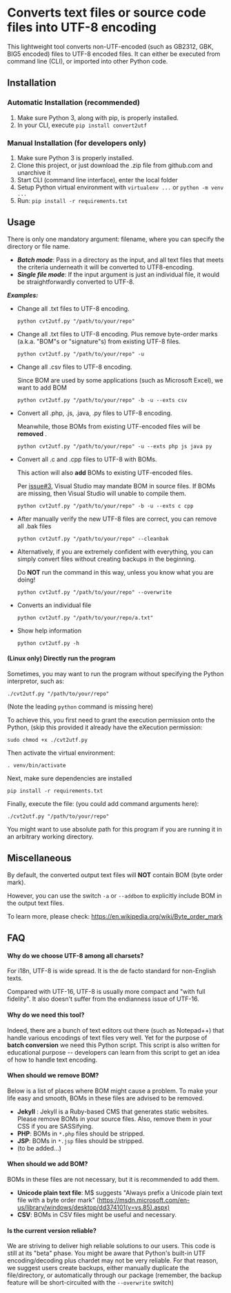 # Converts text files or source code files into UTF-8 encoding

This lightweight tool converts non-UTF-encoded (such as GB2312, GBK, BIG5 encoded) files to UTF-8 encoded files. 
It can either be executed from command line (CLI), or imported into other Python code.

## Installation

### Automatic Installation (recommended)
1. Make sure Python 3, along with pip, is properly installed. 
1. In your CLI, execute `pip install convert2utf` 

### Manual Installation (for developers only)
1. Make sure Python 3 is properly installed. 
1. Clone this project, or just download the .zip file from github.com and unarchive it
1. Start CLI (command line interface), enter the local folder
1. Setup Python virtual environment with `virtualenv ...` or `python -m venv ...`
1. Run: `pip install -r requirements.txt`
    
## Usage
There is only one mandatory argument: filename, where you can specify the directory or file name. 
* ___Batch mode___: Pass in a directory as the input, and all text files that meets the criteria underneath it will be converted to UTF8-encoding.
* ___Single file mode___: If the input argument is just an individual file, it would be straightforwardly converted to UTF-8. 

___Examples:___


* Change all .txt files to UTF-8 encoding. 

    `python cvt2utf.py "/path/to/your/repo"`

* Change all .txt files to UTF-8 encoding. Plus remove byte-order marks (a.k.a. "BOM"s or "signature"s) from existing UTF-8 files. 

    `python cvt2utf.py "/path/to/your/repo" -u`

* Change all .csv files to UTF-8 encoding. 

     Since BOM are used by some applications (such as Microsoft Excel), we want to add BOM

    `python cvt2utf.py "/path/to/your/repo" -b -u --exts csv`


* Convert all .php, .js, .java, .py files to UTF-8 encoding. 

    Meanwhile, those BOMs from existing UTF-encoded files will be __removed__ . 

    `python cvt2utf.py "/path/to/your/repo" -u --exts php js java py`
    
* Convert all .c and .cpp files to UTF-8 with BOMs. 

    This action will also __add__ BOMs to existing UTF-encoded files. 
    
    Per [issue#3](https://github.com/x1angli/convert2utf/issues/3), Visual Studio may mandate BOM in source files. If BOMs are missing, then Visual Studio will unable to compile them.

    `python cvt2utf.py "/path/to/your/repo" -b -u --exts c cpp`
    

* After manually verify the new UTF-8 files are correct, you can remove all .bak files

    `python cvt2utf.py "/path/to/your/repo" --cleanbak`


* Alternatively, if you are extremely confident with everything, you can simply convert files without creating backups in the beginning.
    
    Do __NOT__ run the command in this way, unless you know what you are doing! 

    `python cvt2utf.py "/path/to/your/repo" --overwrite`


* Converts an individual file

    `python cvt2utf.py "/path/to/your/repo/a.txt"`


* Show help information

    `python cvt2utf.py -h`


#### (Linux only) Directly run the program

Sometimes, you may want to run the program without specifying the Python interpretor, such as:

    ./cvt2utf.py "/path/to/your/repo"
    
(Note the leading `python` command is missing here)

To achieve this, you first need to grant the execution permission onto the Python, (skip this provided it already have the eXecution permission:

    sudo chmod +x ./cvt2utf.py

Then activate the virtual environment:
    
    . venv/bin/activate

Next, make sure dependencies are installed

    pip install -r requirements.txt

Finally, execute the file: (you could add command arguments here):

    ./cvt2utf.py "/path/to/your/repo"

You might want to use absolute path for this program if you are running it in an arbitrary working directory.

 

## Miscellaneous

By default, the converted output text files will __NOT__ contain BOM (byte order mark). 

However, you can use the switch `-a` or `--addbom` to explicitly include BOM in the output text files. 

To learn more, please check: https://en.wikipedia.org/wiki/Byte_order_mark 


## FAQ

#### Why do we choose UTF-8 among all charsets? 

For i18n, UTF-8 is wide spread. It is the de facto standard for non-English texts.

Compared with UTF-16, UTF-8 is usually more compact and "with full fidelity". It also doesn't suffer from the endianness issue of UTF-16. 

#### Why do we need this tool?

Indeed, there are a bunch of text editors out there (such as Notepad++) that handle various encodings of text files very well. Yet for the purpose of __batch conversion__ we need this Python script. This script is also written for educational purpose -- developers can learn from this script to get an idea of how to handle text encoding.

#### When should we remove BOM?
Below is a list of places where BOM might cause a problem. To make your life easy and smooth, BOMs in these files are advised to be removed.
* __Jekyll__ : Jekyll is a Ruby-based CMS that generates static websites. Please remove BOMs in your source files. Also, remove them in your CSS if you are SASSifying.
* __PHP__: BOMs in `*.php` files should be stripped.
* __JSP__: BOMs in `*.jsp` files should be stripped. 
* (to be added...)

#### When should we add BOM?
BOMs in these files are not necessary, but it is recommended to add them.
* __Unicode plain text file__: M$ suggests "Always prefix a Unicode plain text file with a byte order mark" (https://msdn.microsoft.com/en-us/library/windows/desktop/dd374101(v=vs.85).aspx)
* __CSV__: BOMs in CSV files might be useful and necessary.

#### Is the current version reliable?
We are striving to deliver high reliable solutions to our users. This code is still at its "beta" phase. You might be aware that Python's built-in UTF encoding/decoding plus chardet may not be very reliable. For that reason, we suggest users create backups, either manually duplicate the file/directory, or automatically through our package (remember, the backup feature will be short-circuited with the `--overwrite` switch)
